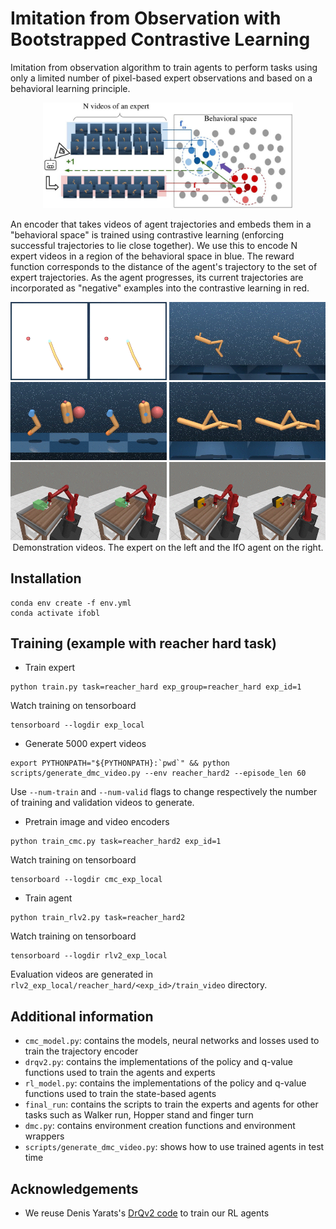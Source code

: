 # Imitation from Observation with Bootstrapped Contrastive Learning
Imitation from observation algorithm to train agents to perform tasks using only a limited number of pixel-based expert observations and based on a behavioral learning principle.

<p align="center">
<img src="demo/presentation.jpg" width="400">
</p>
<p align="left">
An encoder that takes videos of agent trajectories and embeds them in a "behavioral space" is trained using contrastive learning (enforcing successful trajectories to lie close together). 
We use this to encode N expert videos in a region of the behavioral space in blue. The reward function corresponds to the distance of the agent's trajectory to the set of expert trajectories. 
As the agent progresses, its current trajectories are incorporated as "negative" examples into the contrastive learning in red.
</p>


<p align="center">
<img src="demo/reacher_hard.gif" width="250">
<img src="demo/hopper_stand.gif" width="250">
<img src="demo/finger_turn_easy.gif" width="250">
<img src="demo/walker_run.gif" width="250">
<img src="demo/drawer_close.gif" width="250">
<img src="demo/button_press.gif" width="250">
<br>
Demonstration videos. The expert on the left and the IfO agent on the right.
</p>

## Installation

```shell
conda env create -f env.yml
conda activate ifobl
```

## Training (example with reacher hard task)

* Train expert
```shell
python train.py task=reacher_hard exp_group=reacher_hard exp_id=1
```

Watch training on tensorboard
```shell
tensorboard --logdir exp_local
```

* Generate 5000 expert videos
```shell
export PYTHONPATH="${PYTHONPATH}:`pwd`" && python scripts/generate_dmc_video.py --env reacher_hard2 --episode_len 60
```
Use `--num-train` and `--num-valid` flags to change respectively the number of training and validation videos to generate.

* Pretrain image and video encoders
```shell
python train_cmc.py task=reacher_hard2 exp_id=1
```
Watch training on tensorboard
```shell
tensorboard --logdir cmc_exp_local
```

* Train agent
```shell
python train_rlv2.py task=reacher_hard2
```
Watch training on tensorboard
```shell
tensorboard --logdir rlv2_exp_local
```
Evaluation videos are generated in `rlv2_exp_local/reacher_hard/<exp_id>/train_video` directory.

## Additional information

* `cmc_model.py`: contains the models, neural networks and losses used to train the trajectory encoder
* `drqv2.py`: contains the implementations of the policy and q-value functions used to train the agents and experts
* `rl_model.py`: contains the implementations of the policy and q-value functions used to train the state-based agents
* `final_run`: contains the scripts to train the experts and agents for other tasks such as Walker run, Hopper stand and finger turn
* `dmc.py`: contains environment creation functions and environment wrappers
* `scripts/generate_dmc_video.py`: shows how to use trained agents in test time

## Acknowledgements
* We reuse Denis Yarats's [DrQv2 code](https://github.com/facebookresearch/drqv2) to train our RL agents
